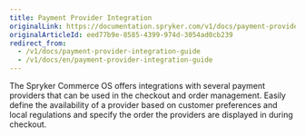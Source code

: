 ```yaml
---
title: Payment Provider Integration
originalLink: https://documentation.spryker.com/v1/docs/payment-provider-integration-guide
originalArticleId: eed77b9e-8585-4399-974d-3054ad0cb239
redirect_from:
  - /v1/docs/payment-provider-integration-guide
  - /v1/docs/en/payment-provider-integration-guide
---
```


The Spryker Commerce OS offers integrations with several payment providers that can be used in the checkout and order management. Easily define the availability of a provider based on customer preferences and local regulations and specify the order the providers are displayed in during checkout.

